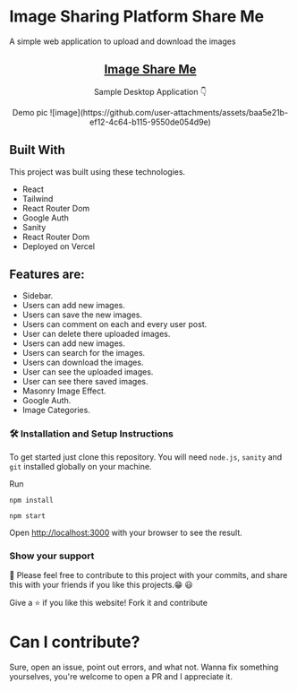 # Image Sharing Platform Share Me

A simple web application to upload and download the images

<h2 align="center">
  <a href="ninie-image-gallery.vercel.app" target="_blank">Image Share Me</a>
</h2>

<p align="center">
  Sample Desktop Application 👇
</p>

<p align="center"> Demo pic
<!-- <img src="./src/assets/demo.png"> -->
![image](https://github.com/user-attachments/assets/baa5e21b-ef12-4c64-b115-9550de054d9e)


</p>

## Built With

This project was built using these technologies.

- React
- Tailwind
- React Router Dom
- Google Auth
- Sanity
- React Router Dom
- Deployed on Vercel

## Features are:

- Sidebar.
- Users can add new images.
- Users can save the new images.
- Users can comment on each and every user post.
- User can delete there uploaded images.
- Users can add new images.
- Users can search for the images.
- Users can download the images.
- User can see the uploaded images.
- User can see there saved images.
- Masonry Image Effect.
- Google Auth.
- Image Categories.

### 🛠 Installation and Setup Instructions

To get started just clone this repository. You will need `node.js`, `sanity` and `git` installed globally on your machine.

Run

```
npm install
```

```
npm start
```

Open [http://localhost:3000](http://localhost:3000) with your browser to see the result.

### Show your support

📌 Please feel free to contribute to this project with your commits, and share this with your friends if you like this projects.😁 😃

Give a ⭐ if you like this website! Fork it and contribute

# Can I contribute?

Sure, open an issue, point out errors, and what not. Wanna fix something yourselves, you're welcome to open a PR and I appreciate it.
